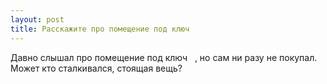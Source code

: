 ```yaml
---
layout: post 
title: Расскажите про помещение под ключ ‌ ‌ 
--- 
```

Давно слышал про помещение под ключ ‌ ‌ , но сам ни разу не покупал. Может кто сталкивался, стоящая вещь?